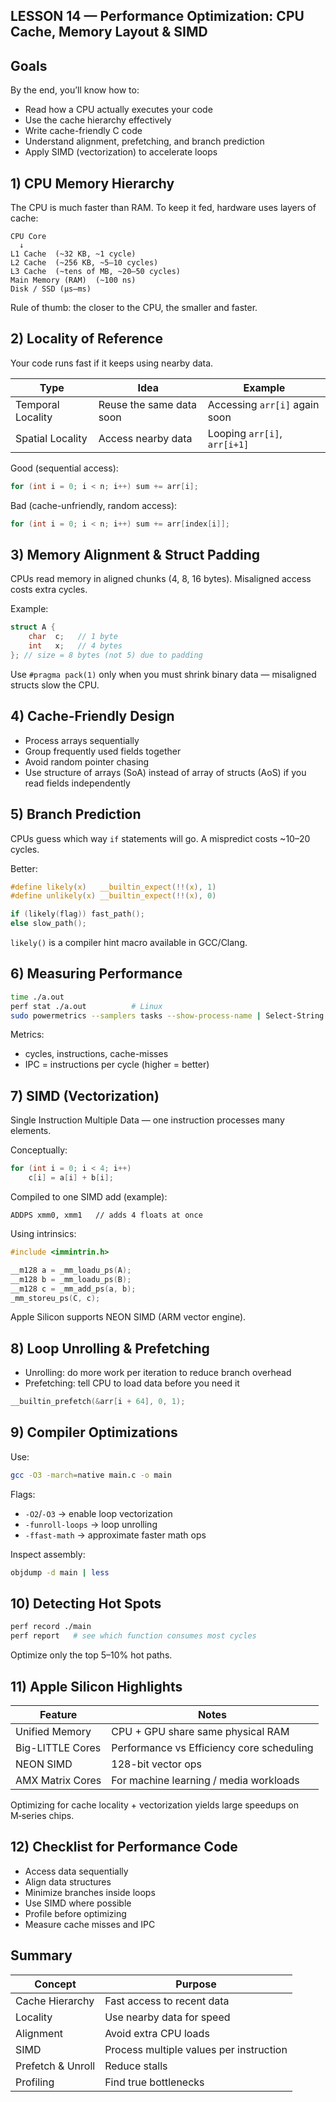 ## LESSON 14 — Performance Optimization: CPU Cache, Memory Layout & SIMD

## Goals

By the end, you’ll know how to:

- Read how a CPU actually executes your code
- Use the cache hierarchy effectively
- Write cache-friendly C code
- Understand alignment, prefetching, and branch prediction
- Apply SIMD (vectorization) to accelerate loops

## 1) CPU Memory Hierarchy

The CPU is much faster than RAM. To keep it fed, hardware uses layers of cache:

```text
CPU Core
  ↓
L1 Cache  (~32 KB, ~1 cycle)
L2 Cache  (~256 KB, ~5–10 cycles)
L3 Cache  (~tens of MB, ~20–50 cycles)
Main Memory (RAM)  (~100 ns)
Disk / SSD (μs–ms)
```

Rule of thumb: the closer to the CPU, the smaller and faster.

## 2) Locality of Reference

Your code runs fast if it keeps using nearby data.

| Type              | Idea                   | Example                      |
|-------------------|------------------------|------------------------------|
| Temporal Locality | Reuse the same data soon | Accessing `arr[i]` again soon |
| Spatial Locality  | Access nearby data     | Looping `arr[i]`, `arr[i+1]` |

Good (sequential access):

```c
for (int i = 0; i < n; i++) sum += arr[i];
```

Bad (cache-unfriendly, random access):

```c
for (int i = 0; i < n; i++) sum += arr[index[i]];
```

## 3) Memory Alignment & Struct Padding

CPUs read memory in aligned chunks (4, 8, 16 bytes). Misaligned access costs extra cycles.

Example:

```c
struct A {
    char  c;   // 1 byte
    int   x;   // 4 bytes
}; // size = 8 bytes (not 5) due to padding
```

Use `#pragma pack(1)` only when you must shrink binary data — misaligned structs slow the CPU.

## 4) Cache-Friendly Design

- Process arrays sequentially
- Group frequently used fields together
- Avoid random pointer chasing
- Use structure of arrays (SoA) instead of array of structs (AoS) if you read fields independently

## 5) Branch Prediction

CPUs guess which way `if` statements will go. A mispredict costs ~10–20 cycles.

Better:

```c
#define likely(x)   __builtin_expect(!!(x), 1)
#define unlikely(x) __builtin_expect(!!(x), 0)

if (likely(flag)) fast_path();
else slow_path();
```

`likely()` is a compiler hint macro available in GCC/Clang.

## 6) Measuring Performance

```bash
time ./a.out
perf stat ./a.out          # Linux
sudo powermetrics --samplers tasks --show-process-name | Select-String a.out  # macOS (PowerShell filtering)
```

Metrics:

- cycles, instructions, cache-misses
- IPC = instructions per cycle (higher = better)

## 7) SIMD (Vectorization)

Single Instruction Multiple Data — one instruction processes many elements.

Conceptually:

```c
for (int i = 0; i < 4; i++)
    c[i] = a[i] + b[i];
```

Compiled to one SIMD add (example):

```text
ADDPS xmm0, xmm1   // adds 4 floats at once
```

Using intrinsics:

```c
#include <immintrin.h>

__m128 a = _mm_loadu_ps(A);
__m128 b = _mm_loadu_ps(B);
__m128 c = _mm_add_ps(a, b);
_mm_storeu_ps(C, c);
```

Apple Silicon supports NEON SIMD (ARM vector engine).

## 8) Loop Unrolling & Prefetching

- Unrolling: do more work per iteration to reduce branch overhead
- Prefetching: tell CPU to load data before you need it

```c
__builtin_prefetch(&arr[i + 64], 0, 1);
```

## 9) Compiler Optimizations

Use:

```bash
gcc -O3 -march=native main.c -o main
```

Flags:

- `-O2`/`-O3` → enable loop vectorization
- `-funroll-loops` → loop unrolling
- `-ffast-math` → approximate faster math ops

Inspect assembly:

```bash
objdump -d main | less
```

## 10) Detecting Hot Spots

```bash
perf record ./main
perf report   # see which function consumes most cycles
```

Optimize only the top 5–10% hot paths.

## 11) Apple Silicon Highlights

| Feature           | Notes                                      |
|-------------------|--------------------------------------------|
| Unified Memory    | CPU + GPU share same physical RAM          |
| Big-LITTLE Cores  | Performance vs Efficiency core scheduling  |
| NEON SIMD         | 128-bit vector ops                          |
| AMX Matrix Cores  | For machine learning / media workloads     |

Optimizing for cache locality + vectorization yields large speedups on M‑series chips.

## 12) Checklist for Performance Code

- Access data sequentially
- Align data structures
- Minimize branches inside loops
- Use SIMD where possible
- Profile before optimizing
- Measure cache misses and IPC

## Summary

| Concept           | Purpose                                   |
|-------------------|-------------------------------------------|
| Cache Hierarchy   | Fast access to recent data                |
| Locality          | Use nearby data for speed                 |
| Alignment         | Avoid extra CPU loads                     |
| SIMD              | Process multiple values per instruction   |
| Prefetch & Unroll | Reduce stalls                             |
| Profiling         | Find true bottlenecks                     |